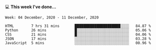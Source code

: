 💻 **This week I've done...**

<!--START_SECTION:waka-->
```text
Week: 04 December, 2020 - 11 December, 2020

HTML        7 hrs 31 mins       █████████████████████░░░░   84.87 % 
Python      26 mins             █░░░░░░░░░░░░░░░░░░░░░░░░   05.06 % 
CSS         21 mins             █░░░░░░░░░░░░░░░░░░░░░░░░   04.06 % 
JSON        17 mins             ░░░░░░░░░░░░░░░░░░░░░░░░░   03.28 % 
JavaScript  5 mins              ░░░░░░░░░░░░░░░░░░░░░░░░░   00.96 %
```
<!--END_SECTION:waka-->
